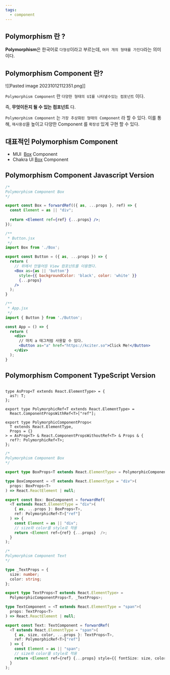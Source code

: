 ```yaml
---
tags:
  - component
---
```

## Polymorphism 란 ?
**Polymorphism**은 한국어로 `다형성`이라고 부르는데, `여러 개의 형태를 가진다`라는 의미이다. 
## Polymorphism Component 란?
![[Pasted image 20231012112351.png]]

`Polymorphism Component` 란 `다양한 형태의 UI를 나타낼수있는 컴포넌트` 이다.

즉, **무엇이든지 될 수 있는 컴포넌트** 다.

`Polymorphism Component` 는 `가장 추상화된 형태의 Component` 라 할 수 있다.
이를 통해, `재사용성`을 높이고 다양한 Component 를 `확장성` 있게 구현 할 수 있다.

## 대표적인 Polymorphism Component

- MUI  [Box](https://mui.com/material-ui/react-box/) Component
- Chakra UI [Box](https://chakra-ui.com/docs/components/box) Component

## Polymorphism Component Javascript Version

```jsx
/*
Polymorphism Component Box
*/

export const Box = forwardRef(({ as, ...props }, ref) => {
  const Element = as || "div";
  
  return <Element ref={ref} {...props} />;
});
```

```jsx
/**
 * Button.jsx
 */
import Box from './Box';

export const Button = ({ as, ...props }) => {
  return (
    // 위에서 만들어둔 View 컴포넌트를 이용했다.
    <Box as={as || 'button'}
      style={{ backgroundColor: 'black', color: 'white' }} 
      {...props} 
    />
  );
}

/**
 * App.jsx
 */
import { Button } from './Button';

const App = () => {
  return (
    <div>
      // 마치 a 태그처럼 사용할 수 있다.
      <Button as="a" href="https://kciter.so">Click Me!</Button>
    </div>
  );
}
```

## Polymorphism Component TypeScript Version

```tsx

type AsProp<T extends React.ElementType> = {
  as?: T;
};

export type PolymorphicRef<T extends React.ElementType> =
  React.ComponentPropsWithRef<T>["ref"];

export type PolymorphicComponentProps<
  T extends React.ElementType,
  Props = {}
> = AsProp<T> & React.ComponentPropsWithoutRef<T> & Props & {
  ref?: PolymorphicRef<T>;
};
```

```ts
/*
Polymorphism Component Box
*/

export type BoxProps<T extends React.ElementType> = PolymorphicComponentProps<T>;

type BoxComponent = <T extends React.ElementType = "div">(
  props: BoxProps<T>
) => React.ReactElement | null;

export const Box: BoxComponent = forwardRef(
  <T extends React.ElementType = "div">(
    { as, ...props }: BoxProps<T>,
    ref: PolymorphicRef<T>["ref"]
  ) => {
    const Element = as || "div";
    // size와 color를 style로 적용
    return <Element ref={ref} {...props}  />;
  }
);
```

```ts
/*
Polymorphism Component Text
*/

type _TextProps = {
  size: number;
  color: string;
};

export type TextProps<T extends React.ElementType> = 
  PolymorphicComponentProps<T, _TextProps>;

type TextComponent = <T extends React.ElementType = "span">(
  props: TextProps<T>
) => React.ReactElement | null;

export const Text: TextComponent = forwardRef(
  <T extends React.ElementType = "span">(
    { as, size, color, ...props }: TextProps<T>,
    ref: PolymorphicRef<T>["ref"]
  ) => {
    const Element = as || "span";
    // size와 color를 style로 적용
    return <Element ref={ref} {...props} style={{ fontSize: size, color }} />;
  }
);
```